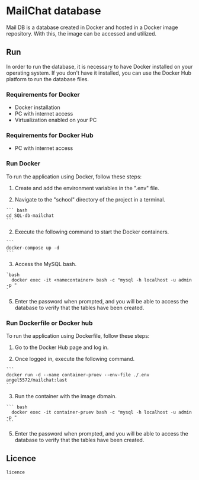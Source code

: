 # MailChat database

Mail DB is a database created in Docker and hosted in a Docker image repository. With this, the image can be accessed and utilized.

## Run 
In order to run the database, it is necessary to have Docker installed on your operating system. If you don't have it installed, you can use the Docker Hub platform to run the database files.

### Requirements for Docker
  - Docker installation
  -  PC with internet access
  - Virtualization enabled on your PC

### Requirements for Docker Hub
  - PC with internet access

### Run Docker
To run the application using Docker, follow these steps:

  1. Create and add the environment variables in the ".env" file.

  1. Navigate to the "school" directory of the project in a terminal.

    ``` bash
    cd SQL-db-mailchat
    ```
  2. Execute the following command to start the Docker containers.
  
    ```
    docker-compose up -d
    ```
    
  3. Access the MySQL bash.
  
    `bash
      docker exec -it <namecontainer> bash -c "mysql -h localhost -u admin -p "
    `
    
  5. Enter the password when prompted, and you will be able to access the database to verify that the tables have been created.

### Run Dockerfile or Docker hub
To run the application using Dockerfile, follow these steps:

  1. Go to the Docker Hub page and log in.

  2. Once logged in, execute the following command.
  
    ```
    docker run -d --name container-pruev --env-file ./.env angel5572/mailchat:last
    ```
    
  3. Run the container with the image dbmain.
  
    ``` bash
      docker exec -it container-pruev bash -c "mysql -h localhost -u admin -p "
    ```
    
  5. Enter the password when prompted, and you will be able to access the database to verify that the tables have been created.

## Licence
`
licence
`

